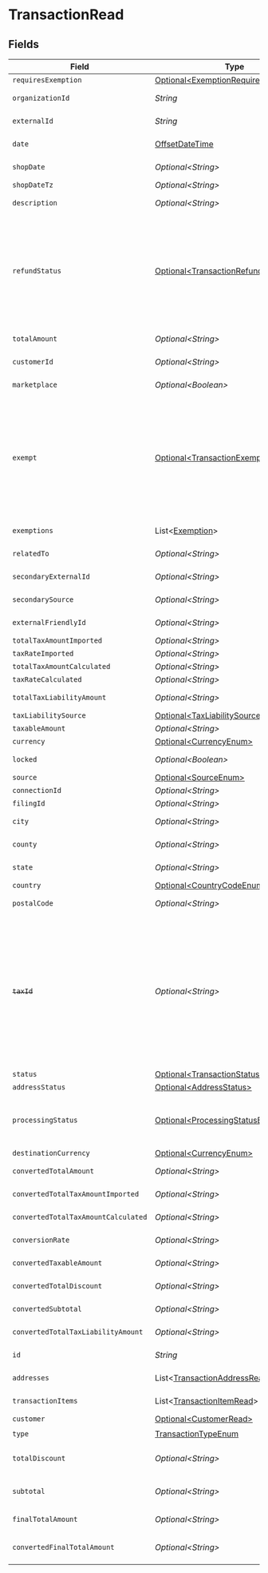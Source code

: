 # TransactionRead


## Fields

| Field                                                                                                                                                                                                                                                                          | Type                                                                                                                                                                                                                                                                           | Required                                                                                                                                                                                                                                                                       | Description                                                                                                                                                                                                                                                                    |
| ------------------------------------------------------------------------------------------------------------------------------------------------------------------------------------------------------------------------------------------------------------------------------ | ------------------------------------------------------------------------------------------------------------------------------------------------------------------------------------------------------------------------------------------------------------------------------ | ------------------------------------------------------------------------------------------------------------------------------------------------------------------------------------------------------------------------------------------------------------------------------ | ------------------------------------------------------------------------------------------------------------------------------------------------------------------------------------------------------------------------------------------------------------------------------ |
| `requiresExemption`                                                                                                                                                                                                                                                            | [Optional\<ExemptionRequired>](../../models/components/ExemptionRequired.md)                                                                                                                                                                                                   | :heavy_minus_sign:                                                                                                                                                                                                                                                             | N/A                                                                                                                                                                                                                                                                            |
| `organizationId`                                                                                                                                                                                                                                                               | *String*                                                                                                                                                                                                                                                                       | :heavy_check_mark:                                                                                                                                                                                                                                                             | Unique identifier of the organization.                                                                                                                                                                                                                                         |
| `externalId`                                                                                                                                                                                                                                                                   | *String*                                                                                                                                                                                                                                                                       | :heavy_check_mark:                                                                                                                                                                                                                                                             | External identifier of the transaction.                                                                                                                                                                                                                                        |
| `date`                                                                                                                                                                                                                                                                         | [OffsetDateTime](https://docs.oracle.com/javase/8/docs/api/java/time/OffsetDateTime.html)                                                                                                                                                                                      | :heavy_check_mark:                                                                                                                                                                                                                                                             | Transaction date and time                                                                                                                                                                                                                                                      |
| `shopDate`                                                                                                                                                                                                                                                                     | *Optional\<String>*                                                                                                                                                                                                                                                            | :heavy_minus_sign:                                                                                                                                                                                                                                                             | Transaction date in the shop's local timezone                                                                                                                                                                                                                                  |
| `shopDateTz`                                                                                                                                                                                                                                                                   | *Optional\<String>*                                                                                                                                                                                                                                                            | :heavy_minus_sign:                                                                                                                                                                                                                                                             | Timezone of the shop                                                                                                                                                                                                                                                           |
| `description`                                                                                                                                                                                                                                                                  | *Optional\<String>*                                                                                                                                                                                                                                                            | :heavy_minus_sign:                                                                                                                                                                                                                                                             | Description of the transaction.                                                                                                                                                                                                                                                |
| `refundStatus`                                                                                                                                                                                                                                                                 | [Optional\<TransactionRefundStatus>](../../models/components/TransactionRefundStatus.md)                                                                                                                                                                                       | :heavy_minus_sign:                                                                                                                                                                                                                                                             | Shopify has 2 order statuses for refund case: refunded and partially_refunded<br/>If the given order has different status from these 2, we will set the<br/>transaction's refund_status to PARTIALLY_REFUNDED by default.                                                      |
| `totalAmount`                                                                                                                                                                                                                                                                  | *Optional\<String>*                                                                                                                                                                                                                                                            | :heavy_minus_sign:                                                                                                                                                                                                                                                             | Total amount of the transaction.                                                                                                                                                                                                                                               |
| `customerId`                                                                                                                                                                                                                                                                   | *Optional\<String>*                                                                                                                                                                                                                                                            | :heavy_minus_sign:                                                                                                                                                                                                                                                             | Unique identifier of the customer.                                                                                                                                                                                                                                             |
| `marketplace`                                                                                                                                                                                                                                                                  | *Optional\<Boolean>*                                                                                                                                                                                                                                                           | :heavy_minus_sign:                                                                                                                                                                                                                                                             | Indicates if transaction is marketplace-based.                                                                                                                                                                                                                                 |
| `exempt`                                                                                                                                                                                                                                                                       | [Optional\<TransactionExemptStatusEnum>](../../models/components/TransactionExemptStatusEnum.md)                                                                                                                                                                               | :heavy_minus_sign:                                                                                                                                                                                                                                                             | Based on transaction item exempt status.<br/>NOT EXEMPT: None of the items are NOT EXEMPT<br/>PARTIALLY EXEMPT: At least some of the items are NOT EXEMPT<br/>FULLY_EXEMPT: All items sold in the transaction are EXEMPT                                                       |
| `exemptions`                                                                                                                                                                                                                                                                   | List\<[Exemption](../../models/components/Exemption.md)>                                                                                                                                                                                                                       | :heavy_minus_sign:                                                                                                                                                                                                                                                             | List of exemptions applied (if any).                                                                                                                                                                                                                                           |
| `relatedTo`                                                                                                                                                                                                                                                                    | *Optional\<String>*                                                                                                                                                                                                                                                            | :heavy_minus_sign:                                                                                                                                                                                                                                                             | Related transaction identifier.                                                                                                                                                                                                                                                |
| `secondaryExternalId`                                                                                                                                                                                                                                                          | *Optional\<String>*                                                                                                                                                                                                                                                            | :heavy_minus_sign:                                                                                                                                                                                                                                                             | Secondary External Identifier.                                                                                                                                                                                                                                                 |
| `secondarySource`                                                                                                                                                                                                                                                              | *Optional\<String>*                                                                                                                                                                                                                                                            | :heavy_minus_sign:                                                                                                                                                                                                                                                             | Secondary source information                                                                                                                                                                                                                                                   |
| `externalFriendlyId`                                                                                                                                                                                                                                                           | *Optional\<String>*                                                                                                                                                                                                                                                            | :heavy_minus_sign:                                                                                                                                                                                                                                                             | Friendly identifier of the original item.                                                                                                                                                                                                                                      |
| `totalTaxAmountImported`                                                                                                                                                                                                                                                       | *Optional\<String>*                                                                                                                                                                                                                                                            | :heavy_minus_sign:                                                                                                                                                                                                                                                             | Imported tax amount.                                                                                                                                                                                                                                                           |
| `taxRateImported`                                                                                                                                                                                                                                                              | *Optional\<String>*                                                                                                                                                                                                                                                            | :heavy_minus_sign:                                                                                                                                                                                                                                                             | Imported tax rate.                                                                                                                                                                                                                                                             |
| `totalTaxAmountCalculated`                                                                                                                                                                                                                                                     | *Optional\<String>*                                                                                                                                                                                                                                                            | :heavy_minus_sign:                                                                                                                                                                                                                                                             | Calculated tax amount.                                                                                                                                                                                                                                                         |
| `taxRateCalculated`                                                                                                                                                                                                                                                            | *Optional\<String>*                                                                                                                                                                                                                                                            | :heavy_minus_sign:                                                                                                                                                                                                                                                             | Calculated tax rate.                                                                                                                                                                                                                                                           |
| `totalTaxLiabilityAmount`                                                                                                                                                                                                                                                      | *Optional\<String>*                                                                                                                                                                                                                                                            | :heavy_minus_sign:                                                                                                                                                                                                                                                             | Total tax liability amount.                                                                                                                                                                                                                                                    |
| `taxLiabilitySource`                                                                                                                                                                                                                                                           | [Optional\<TaxLiabilitySourceEnum>](../../models/components/TaxLiabilitySourceEnum.md)                                                                                                                                                                                         | :heavy_minus_sign:                                                                                                                                                                                                                                                             | N/A                                                                                                                                                                                                                                                                            |
| `taxableAmount`                                                                                                                                                                                                                                                                | *Optional\<String>*                                                                                                                                                                                                                                                            | :heavy_minus_sign:                                                                                                                                                                                                                                                             | Taxable amount.                                                                                                                                                                                                                                                                |
| `currency`                                                                                                                                                                                                                                                                     | [Optional\<CurrencyEnum>](../../models/components/CurrencyEnum.md)                                                                                                                                                                                                             | :heavy_minus_sign:                                                                                                                                                                                                                                                             | N/A                                                                                                                                                                                                                                                                            |
| `locked`                                                                                                                                                                                                                                                                       | *Optional\<Boolean>*                                                                                                                                                                                                                                                           | :heavy_minus_sign:                                                                                                                                                                                                                                                             | Transaction lock status.                                                                                                                                                                                                                                                       |
| `source`                                                                                                                                                                                                                                                                       | [Optional\<SourceEnum>](../../models/components/SourceEnum.md)                                                                                                                                                                                                                 | :heavy_minus_sign:                                                                                                                                                                                                                                                             | N/A                                                                                                                                                                                                                                                                            |
| `connectionId`                                                                                                                                                                                                                                                                 | *Optional\<String>*                                                                                                                                                                                                                                                            | :heavy_minus_sign:                                                                                                                                                                                                                                                             | Connection Identifier                                                                                                                                                                                                                                                          |
| `filingId`                                                                                                                                                                                                                                                                     | *Optional\<String>*                                                                                                                                                                                                                                                            | :heavy_minus_sign:                                                                                                                                                                                                                                                             | Filing identifier.                                                                                                                                                                                                                                                             |
| `city`                                                                                                                                                                                                                                                                         | *Optional\<String>*                                                                                                                                                                                                                                                            | :heavy_minus_sign:                                                                                                                                                                                                                                                             | City of the transaction address.                                                                                                                                                                                                                                               |
| `county`                                                                                                                                                                                                                                                                       | *Optional\<String>*                                                                                                                                                                                                                                                            | :heavy_minus_sign:                                                                                                                                                                                                                                                             | County of the transaction address.                                                                                                                                                                                                                                             |
| `state`                                                                                                                                                                                                                                                                        | *Optional\<String>*                                                                                                                                                                                                                                                            | :heavy_minus_sign:                                                                                                                                                                                                                                                             | State of the transaction address.                                                                                                                                                                                                                                              |
| `country`                                                                                                                                                                                                                                                                      | [Optional\<CountryCodeEnum>](../../models/components/CountryCodeEnum.md)                                                                                                                                                                                                       | :heavy_minus_sign:                                                                                                                                                                                                                                                             | N/A                                                                                                                                                                                                                                                                            |
| `postalCode`                                                                                                                                                                                                                                                                   | *Optional\<String>*                                                                                                                                                                                                                                                            | :heavy_minus_sign:                                                                                                                                                                                                                                                             | Postal code of the transaction.                                                                                                                                                                                                                                                |
| ~~`taxId`~~                                                                                                                                                                                                                                                                    | *Optional\<String>*                                                                                                                                                                                                                                                            | :heavy_minus_sign:                                                                                                                                                                                                                                                             | : warning: ** DEPRECATED **: This will be removed in a future release, please migrate away from it as soon as possible.<br/><br/>Tax ID associated with the transaction. DEPRECATED: This field is only populated for QuickBooks integrations and will be removed in a future version. |
| `status`                                                                                                                                                                                                                                                                       | [Optional\<TransactionStatusEnum>](../../models/components/TransactionStatusEnum.md)                                                                                                                                                                                           | :heavy_minus_sign:                                                                                                                                                                                                                                                             | N/A                                                                                                                                                                                                                                                                            |
| `addressStatus`                                                                                                                                                                                                                                                                | [Optional\<AddressStatus>](../../models/components/AddressStatus.md)                                                                                                                                                                                                           | :heavy_minus_sign:                                                                                                                                                                                                                                                             | N/A                                                                                                                                                                                                                                                                            |
| `processingStatus`                                                                                                                                                                                                                                                             | [Optional\<ProcessingStatusEnum>](../../models/components/ProcessingStatusEnum.md)                                                                                                                                                                                             | :heavy_minus_sign:                                                                                                                                                                                                                                                             | Our transaction state, used to determine when/if a transaction needs additional<br/>processing.                                                                                                                                                                                |
| `destinationCurrency`                                                                                                                                                                                                                                                          | [Optional\<CurrencyEnum>](../../models/components/CurrencyEnum.md)                                                                                                                                                                                                             | :heavy_minus_sign:                                                                                                                                                                                                                                                             | N/A                                                                                                                                                                                                                                                                            |
| `convertedTotalAmount`                                                                                                                                                                                                                                                         | *Optional\<String>*                                                                                                                                                                                                                                                            | :heavy_minus_sign:                                                                                                                                                                                                                                                             | Converted total amount.                                                                                                                                                                                                                                                        |
| `convertedTotalTaxAmountImported`                                                                                                                                                                                                                                              | *Optional\<String>*                                                                                                                                                                                                                                                            | :heavy_minus_sign:                                                                                                                                                                                                                                                             | Converted imported tax amount.                                                                                                                                                                                                                                                 |
| `convertedTotalTaxAmountCalculated`                                                                                                                                                                                                                                            | *Optional\<String>*                                                                                                                                                                                                                                                            | :heavy_minus_sign:                                                                                                                                                                                                                                                             | Converted calculated tax amount.                                                                                                                                                                                                                                               |
| `conversionRate`                                                                                                                                                                                                                                                               | *Optional\<String>*                                                                                                                                                                                                                                                            | :heavy_minus_sign:                                                                                                                                                                                                                                                             | Currency conversion rate.                                                                                                                                                                                                                                                      |
| `convertedTaxableAmount`                                                                                                                                                                                                                                                       | *Optional\<String>*                                                                                                                                                                                                                                                            | :heavy_minus_sign:                                                                                                                                                                                                                                                             | Converted taxable amount.                                                                                                                                                                                                                                                      |
| `convertedTotalDiscount`                                                                                                                                                                                                                                                       | *Optional\<String>*                                                                                                                                                                                                                                                            | :heavy_minus_sign:                                                                                                                                                                                                                                                             | Converted total discount amount.                                                                                                                                                                                                                                               |
| `convertedSubtotal`                                                                                                                                                                                                                                                            | *Optional\<String>*                                                                                                                                                                                                                                                            | :heavy_minus_sign:                                                                                                                                                                                                                                                             | Converted subtotal amount.                                                                                                                                                                                                                                                     |
| `convertedTotalTaxLiabilityAmount`                                                                                                                                                                                                                                             | *Optional\<String>*                                                                                                                                                                                                                                                            | :heavy_minus_sign:                                                                                                                                                                                                                                                             | Converted total tax liability amount.                                                                                                                                                                                                                                          |
| `id`                                                                                                                                                                                                                                                                           | *String*                                                                                                                                                                                                                                                                       | :heavy_check_mark:                                                                                                                                                                                                                                                             | The unique transaction identifier.                                                                                                                                                                                                                                             |
| `addresses`                                                                                                                                                                                                                                                                    | List\<[TransactionAddressReadOutput](../../models/components/TransactionAddressReadOutput.md)>                                                                                                                                                                                 | :heavy_check_mark:                                                                                                                                                                                                                                                             | List of addresses associated.                                                                                                                                                                                                                                                  |
| `transactionItems`                                                                                                                                                                                                                                                             | List\<[TransactionItemRead](../../models/components/TransactionItemRead.md)>                                                                                                                                                                                                   | :heavy_check_mark:                                                                                                                                                                                                                                                             | List of items in the transaction.                                                                                                                                                                                                                                              |
| `customer`                                                                                                                                                                                                                                                                     | [Optional\<CustomerRead>](../../models/components/CustomerRead.md)                                                                                                                                                                                                             | :heavy_minus_sign:                                                                                                                                                                                                                                                             | N/A                                                                                                                                                                                                                                                                            |
| `type`                                                                                                                                                                                                                                                                         | [TransactionTypeEnum](../../models/components/TransactionTypeEnum.md)                                                                                                                                                                                                          | :heavy_check_mark:                                                                                                                                                                                                                                                             | N/A                                                                                                                                                                                                                                                                            |
| `totalDiscount`                                                                                                                                                                                                                                                                | *Optional\<String>*                                                                                                                                                                                                                                                            | :heavy_minus_sign:                                                                                                                                                                                                                                                             | Total amount of all discounts applied to the transaction.                                                                                                                                                                                                                      |
| `subtotal`                                                                                                                                                                                                                                                                     | *Optional\<String>*                                                                                                                                                                                                                                                            | :heavy_minus_sign:                                                                                                                                                                                                                                                             | Subtotal amount before any discounts are applied.                                                                                                                                                                                                                              |
| `finalTotalAmount`                                                                                                                                                                                                                                                             | *Optional\<String>*                                                                                                                                                                                                                                                            | :heavy_minus_sign:                                                                                                                                                                                                                                                             | Final total amount including tax liability.                                                                                                                                                                                                                                    |
| `convertedFinalTotalAmount`                                                                                                                                                                                                                                                    | *Optional\<String>*                                                                                                                                                                                                                                                            | :heavy_minus_sign:                                                                                                                                                                                                                                                             | Converted final total amount including tax liability.                                                                                                                                                                                                                          |